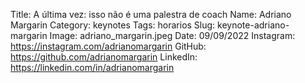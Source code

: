 Title: A última vez: isso não é uma palestra de coach
Name: Adriano Margarin
Category: keynotes
Tags: horarios
Slug: keynote-adriano-margarin
Image: adriano_margarin.jpeg
Date: 09/09/2022
Instagram: https://instagram.com/adrianomargarin
GitHub: https://github.com/adrianomargarin
LinkedIn: https://linkedin.com/in/adrianomargarin
